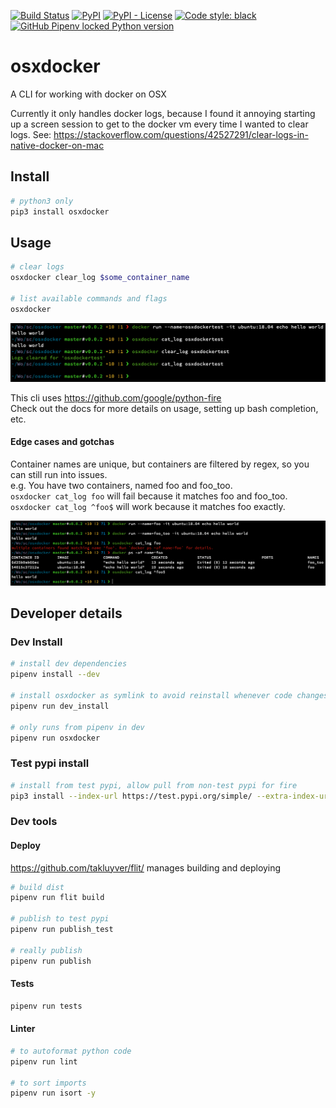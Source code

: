 [![Build Status](https://github.com/ConorSheehan1/osxdocker/workflows/ci/badge.svg)](https://github.com/ConorSheehan1/osxdocker/actions/)
[![PyPI](https://img.shields.io/pypi/v/osxdocker)](https://pypi.org/project/osxdocker/)
[![PyPI - License](https://img.shields.io/pypi/l/osxdocker)](https://opensource.org/licenses/MIT)
[![Code style: black](https://img.shields.io/badge/code%20style-black-000000.svg)](https://github.com/psf/black)
[![GitHub Pipenv locked Python version](https://img.shields.io/github/pipenv/locked/python-version/ConorSheehan1/osxdocker)](https://github.com/ConorSheehan1/osxdocker/blob/master/Pipfile)

# osxdocker
A CLI for working with docker on OSX 

Currently it only handles docker logs, because I found it annoying starting up a screen session to get to the docker vm every time I wanted to clear logs.
See: https://stackoverflow.com/questions/42527291/clear-logs-in-native-docker-on-mac

## Install
```bash
# python3 only
pip3 install osxdocker
```

## Usage
```bash
# clear logs
osxdocker clear_log $some_container_name

# list available commands and flags
osxdocker
```

![clear_log_example](.github/images/clear_log_example.png)

This cli uses https://github.com/google/python-fire  
Check out the docs for more details on usage, setting up bash completion, etc.

#### Edge cases and gotchas
Container names are unique, but containers are filtered by regex, so you can still run into issues.  
e.g. You have two containers, named foo and foo_too.  
`osxdocker cat_log foo` will fail because it matches foo and foo_too.  
`osxdocker cat_log ^foo$` will work because it matches foo exactly.

![multiple_container_error](.github/images/multiple_container_error.png)

## Developer details
### Dev Install
```bash
# install dev dependencies
pipenv install --dev

# install osxdocker as symlink to avoid reinstall whenever code changes
pipenv run dev_install

# only runs from pipenv in dev
pipenv run osxdocker 
```

### Test pypi install
```bash
# install from test pypi, allow pull from non-test pypi for fire
pip3 install --index-url https://test.pypi.org/simple/ --extra-index-url https://pypi.org/simple osxdocker
```

### Dev tools
#### Deploy
https://github.com/takluyver/flit/ manages building and deploying

```bash
# build dist
pipenv run flit build

# publish to test pypi
pipenv run publish_test

# really publish
pipenv run publish
```

#### Tests
```bash
pipenv run tests
```

#### Linter
```bash
# to autoformat python code
pipenv run lint

# to sort imports
pipenv run isort -y
```